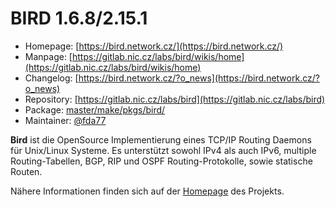 # BIRD 1.6.8/2.15.1
 - Homepage: [https://bird.network.cz/](https://bird.network.cz/)
 - Manpage: [https://gitlab.nic.cz/labs/bird/wikis/home](https://gitlab.nic.cz/labs/bird/wikis/home)
 - Changelog: [https://bird.network.cz/?o_news](https://bird.network.cz/?o_news)
 - Repository: [https://gitlab.nic.cz/labs/bird](https://gitlab.nic.cz/labs/bird)
 - Package: [master/make/pkgs/bird/](https://github.com/Freetz-NG/freetz-ng/tree/master/make/pkgs/bird/)
 - Maintainer: [@fda77](https://github.com/fda77)

**Bird** ist die OpenSource Implementierung eines TCP/IP Routing Daemons
für Unix/Linux Systeme. Es unterstützt sowohl IPv4 als auch IPv6,
multiple Routing-Tabellen, BGP, RIP und OSPF Routing-Protokolle, sowie
statische Routen.

Nähere Informationen finden sich auf der
[Homepage](http://bird.network.cz/) des Projekts.

